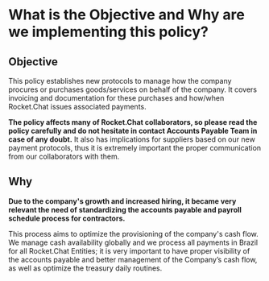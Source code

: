 # What is the Objective and Why are we implementing this policy?

## **Objective**

This policy establishes new protocols to manage how the company procures or purchases goods/services on behalf of the company. It covers invoicing and documentation for these purchases and how/when Rocket.Chat issues associated payments.

**The policy affects many of Rocket.Chat collaborators, so please read the policy carefully and do not hesitate in contact Accounts Payable Team in case of any doubt.** It also has implications for suppliers based on our new payment protocols, thus it is extremely important the proper communication from our collaborators with them.

## **Why**

**Due to the company's growth and increased hiring, it became very relevant the need of standardizing the accounts payable and payroll schedule process for contractors.**

This process aims to optimize the provisioning of the company's cash flow. We manage cash availability globally and we process all payments in Brazil for all Rocket.Chat Entities; it is very important to have proper visibility of the accounts payable and better management of the Company’s cash flow, as well as optimize the treasury daily routines.

